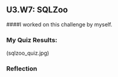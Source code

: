 ## U3.W7: SQLZoo

####I worked on this challenge by myself.



### My Quiz Results:
<!-- Include the link to your image (saved in the imgs folder) to display it inline. -->
(sqlzoo_quiz.jpg)



### Reflection